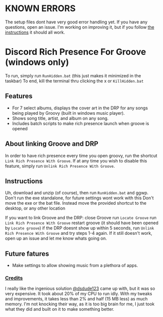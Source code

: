 # KNOWN ERRORS
The setup files dont have very good error handling yet. If you have any questions, open an issue. I'm working on improving it, but if you follow [the instructions](https://github.com/jojo2357/Music-Discord-Presence#instructions) it should all work.

# Discord Rich Presence For Groove (windows only)
To run, simply run `RunHidden.bat` (this just makes it minimized in the taskbar)
To end, kill the terminal thru clicking the x or `KillHidden.bat`

## Features
* For 7 select albums, displays the cover art in the DRP for any songs being played by Groovy (built in windows music player).
* Shows song title, artist, and album on any song.
* Includes batch scripts to make rich presence launch when groove is opened

## About linking Groove and DRP
In order to have rich presence every time you open groovy, run the shortcut `Link Rich Presence With Groove`. If at any time you wish to disable this feature, simply run `Unlink Rich Presence With Groove`.

## Instructions
Uh, download and unzip (of course), then run `RunHidden.bat` and ggwp.
Don't run the exe standalone, for future settings wont work with this
Don't move the exe or the bat file. Instead move the provided shortcut to the desktop, or any other location

If you want to link Groove and the DRP: 
close Groove
run `Locate Groove`
run `Link Rich Presence With Groove`
restart groove (it should have been opened by `Locate groove`)
if the DRP doesnt show up within 5 seconds, run `Unlink Rich Presence With Groove` and try steps 1-4 again.
If it still doesn't work, open up an issue and let me know whats going on.

## Future fatures
* Make settings to allow showing music from a plethora of apps.

### [Credits](https://github.com/dsdude123/GroovyRP)

I really like the ingenious solution [@dsdude123](https://github.com/dsdude123) came up with, but it was so very expensive. It took about 20% of my CPU to run idly. With my tweaks and improvements, it takes less than 2% and half (15 MB less) as much memory. I'm not knocking their way, as it is too big brain for me, I just took what they did and built on it to make something better.